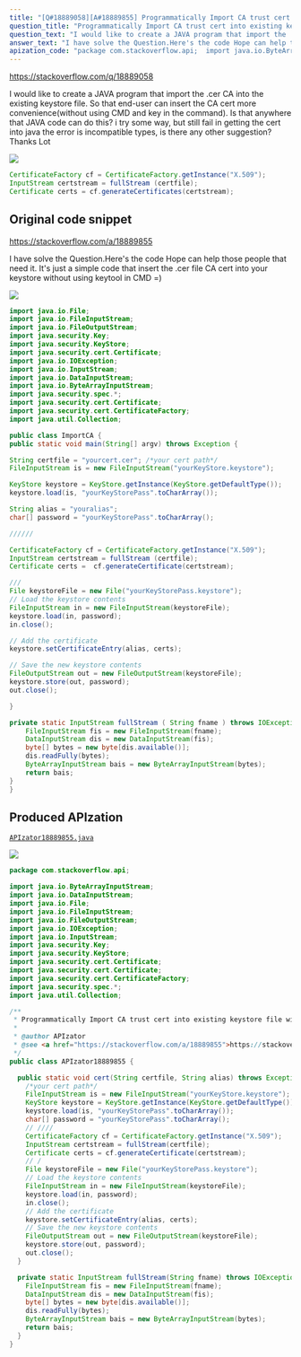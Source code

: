 ```yaml
---
title: "[Q#18889058][A#18889855] Programmatically Import CA trust cert into existing keystore file without using keytool"
question_title: "Programmatically Import CA trust cert into existing keystore file without using keytool"
question_text: "I would like to create a JAVA program that import the .cer CA into the existing keystore file. So that end-user can insert the CA cert more convenience(without using CMD and key in the command). Is that anywhere that JAVA code can do this? i try some way, but still fail in getting the cert into java the error is incompatible types, is there any other suggestion? Thanks Lot"
answer_text: "I have solve the Question.Here's the code Hope can help those people that need it. It's just a simple code that insert the .cer file CA cert into your keystore without using keytool in CMD =)"
apization_code: "package com.stackoverflow.api;  import java.io.ByteArrayInputStream; import java.io.DataInputStream; import java.io.File; import java.io.FileInputStream; import java.io.FileOutputStream; import java.io.IOException; import java.io.InputStream; import java.security.Key; import java.security.KeyStore; import java.security.cert.Certificate; import java.security.cert.Certificate; import java.security.cert.CertificateFactory; import java.security.spec.*; import java.util.Collection;  /**  * Programmatically Import CA trust cert into existing keystore file without using keytool  *  * @author APIzator  * @see <a href=\"https://stackoverflow.com/a/18889855\">https://stackoverflow.com/a/18889855</a>  */ public class APIzator18889855 {    public static void cert(String certfile, String alias) throws Exception {     /*your cert path*/     FileInputStream is = new FileInputStream(\"yourKeyStore.keystore\");     KeyStore keystore = KeyStore.getInstance(KeyStore.getDefaultType());     keystore.load(is, \"yourKeyStorePass\".toCharArray());     char[] password = \"yourKeyStorePass\".toCharArray();     // ////     CertificateFactory cf = CertificateFactory.getInstance(\"X.509\");     InputStream certstream = fullStream(certfile);     Certificate certs = cf.generateCertificate(certstream);     // /     File keystoreFile = new File(\"yourKeyStorePass.keystore\");     // Load the keystore contents     FileInputStream in = new FileInputStream(keystoreFile);     keystore.load(in, password);     in.close();     // Add the certificate     keystore.setCertificateEntry(alias, certs);     // Save the new keystore contents     FileOutputStream out = new FileOutputStream(keystoreFile);     keystore.store(out, password);     out.close();   }    private static InputStream fullStream(String fname) throws IOException {     FileInputStream fis = new FileInputStream(fname);     DataInputStream dis = new DataInputStream(fis);     byte[] bytes = new byte[dis.available()];     dis.readFully(bytes);     ByteArrayInputStream bais = new ByteArrayInputStream(bytes);     return bais;   } }"
---
```


https://stackoverflow.com/q/18889058

I would like to create a JAVA program that import the .cer CA into the existing keystore file.
So that end-user can insert the CA cert more convenience(without using CMD and key in the command).
Is that anywhere that JAVA code can do this?
i try some way, but still fail in getting the cert into java
the error is incompatible types, is there any other suggestion?
Thanks Lot


<div class="code-logo"><img src="/stackoverflow.png" /></div>

```java
CertificateFactory cf = CertificateFactory.getInstance("X.509");
InputStream certstream = fullStream (certfile);
Certificate certs = cf.generateCertificates(certstream);
```


## Original code snippet

https://stackoverflow.com/a/18889855

I have solve the Question.Here&#x27;s the code
Hope can help those people that need it. It&#x27;s just a simple code that insert the .cer file CA cert into your keystore without using keytool in CMD =)

<div class="code-logo"><img src="/stackoverflow.png" /></div>

```java
import java.io.File;
import java.io.FileInputStream;
import java.io.FileOutputStream;
import java.security.Key;
import java.security.KeyStore;
import java.security.cert.Certificate;
import java.io.IOException;
import java.io.InputStream;
import java.io.DataInputStream;
import java.io.ByteArrayInputStream;
import java.security.spec.*;
import java.security.cert.Certificate;
import java.security.cert.CertificateFactory;
import java.util.Collection;

public class ImportCA {
public static void main(String[] argv) throws Exception {

String certfile = "yourcert.cer"; /*your cert path*/
FileInputStream is = new FileInputStream("yourKeyStore.keystore");

KeyStore keystore = KeyStore.getInstance(KeyStore.getDefaultType());
keystore.load(is, "yourKeyStorePass".toCharArray());

String alias = "youralias";
char[] password = "yourKeyStorePass".toCharArray();

//////

CertificateFactory cf = CertificateFactory.getInstance("X.509");
InputStream certstream = fullStream (certfile);
Certificate certs =  cf.generateCertificate(certstream);

///
File keystoreFile = new File("yourKeyStorePass.keystore");
// Load the keystore contents
FileInputStream in = new FileInputStream(keystoreFile);
keystore.load(in, password);
in.close();

// Add the certificate
keystore.setCertificateEntry(alias, certs);

// Save the new keystore contents
FileOutputStream out = new FileOutputStream(keystoreFile);
keystore.store(out, password);
out.close();

}

private static InputStream fullStream ( String fname ) throws IOException {
    FileInputStream fis = new FileInputStream(fname);
    DataInputStream dis = new DataInputStream(fis);
    byte[] bytes = new byte[dis.available()];
    dis.readFully(bytes);
    ByteArrayInputStream bais = new ByteArrayInputStream(bytes);
    return bais;
}
}
```

## Produced APIzation

[`APIzator18889855.java`](https://github.com/pasqualesalza/apization-temp-data/raw/master/search/APIzator18889855.java)

<div class="code-logo"><img src="/apizator.png" /></div>

```java
package com.stackoverflow.api;

import java.io.ByteArrayInputStream;
import java.io.DataInputStream;
import java.io.File;
import java.io.FileInputStream;
import java.io.FileOutputStream;
import java.io.IOException;
import java.io.InputStream;
import java.security.Key;
import java.security.KeyStore;
import java.security.cert.Certificate;
import java.security.cert.Certificate;
import java.security.cert.CertificateFactory;
import java.security.spec.*;
import java.util.Collection;

/**
 * Programmatically Import CA trust cert into existing keystore file without using keytool
 *
 * @author APIzator
 * @see <a href="https://stackoverflow.com/a/18889855">https://stackoverflow.com/a/18889855</a>
 */
public class APIzator18889855 {

  public static void cert(String certfile, String alias) throws Exception {
    /*your cert path*/
    FileInputStream is = new FileInputStream("yourKeyStore.keystore");
    KeyStore keystore = KeyStore.getInstance(KeyStore.getDefaultType());
    keystore.load(is, "yourKeyStorePass".toCharArray());
    char[] password = "yourKeyStorePass".toCharArray();
    // ////
    CertificateFactory cf = CertificateFactory.getInstance("X.509");
    InputStream certstream = fullStream(certfile);
    Certificate certs = cf.generateCertificate(certstream);
    // /
    File keystoreFile = new File("yourKeyStorePass.keystore");
    // Load the keystore contents
    FileInputStream in = new FileInputStream(keystoreFile);
    keystore.load(in, password);
    in.close();
    // Add the certificate
    keystore.setCertificateEntry(alias, certs);
    // Save the new keystore contents
    FileOutputStream out = new FileOutputStream(keystoreFile);
    keystore.store(out, password);
    out.close();
  }

  private static InputStream fullStream(String fname) throws IOException {
    FileInputStream fis = new FileInputStream(fname);
    DataInputStream dis = new DataInputStream(fis);
    byte[] bytes = new byte[dis.available()];
    dis.readFully(bytes);
    ByteArrayInputStream bais = new ByteArrayInputStream(bytes);
    return bais;
  }
}

```